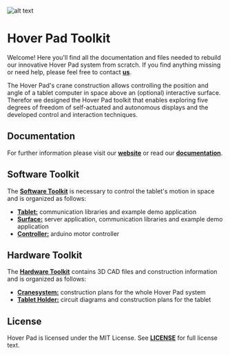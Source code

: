 ![alt text](http://www.uni-ulm.de/fileadmin/website_uni_ulm/iui.inst.100/institut/images/homepage/logo/mi-logo-en-small.png "Institute of Media Informatics, Ulm University, Ulm, Germany")

# Hover Pad Toolkit


Welcome! Here you'll find all the documentation and files needed to rebuild our innovative Hover Pad system from scratch. If you find anything missing or need help, please feel free to contact [__us__](https://www.uni-ulm.de/en/in/mi/mi-mitarbeiter/js.html).

The Hover Pad's crane construction allows controlling the position and angle of a tablet computer in space above an (optional) interactive surface. Therefor we designed the Hover Pad toolkit that enables exploring five degrees of freedom of self-actuated and autonomous displays and the developed control and interaction techniques. 

## Documentation

For further information please visit our [__website__](http://www.uni-ulm.de/?Hover-Pad) or read our [__documentation__](https://github.com/MHCI/HoverPad/tree/master/Documentation).

## Software Toolkit

The [__Software Toolkit__](https://github.com/MHCI/HoverPad/tree/master/Software) is necessary to control the tablet's motion in space and is organized as follows:

* [__Tablet:__](https://github.com/MHCI/HoverPad/tree/master/Software/Tablet) communication libraries and example demo application 
* [__Surface:__](https://github.com/MHCI/HoverPad/tree/master/Software/Surface) server application, communication libraries and example demo application 
* [__Controller:__](https://github.com/MHCI/HoverPad/tree/master/Software/Controller) arduino motor controller 


## Hardware Toolkit

The [__Hardware Toolkit__](https://github.com/MHCI/HoverPad/tree/master/Hardware) contains 3D CAD files and construction information and is organized as follows:

* [__Cranesystem:__](https://github.com/MHCI/HoverPad/tree/master/Hardware/Cranesystem) construction plans for the whole Hover Pad system 
* [__Tablet Holder:__](https://github.com/MHCI/HoverPad/tree/master/Hardware/Tablet%20Holder) circuit diagrams and construction plans for the tablet 


## License

Hover Pad is licensed under the MIT License. See [__LICENSE__](https://github.com/MHCI/HoverPad/blob/master/LICENSE) for full license text.

